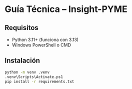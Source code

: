 # Guía Técnica – Insight-PYME

## Requisitos
- Python 3.11+ (funciona con 3.13)
- Windows PowerShell o CMD

## Instalación
```bash
python -m venv .venv
.venv\Scripts\Activate.ps1
pip install -r requirements.txt
